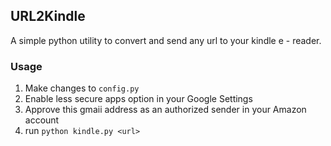 ## URL2Kindle

A simple python utility to convert and send any url to your kindle e - reader. 

### Usage
1. Make changes to ```config.py```
2. Enable less secure apps option in your Google Settings
3. Approve this gmaii address as an authorized sender in your Amazon account
4. run ```python kindle.py <url>```
